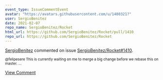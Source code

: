 ```yaml
---
event_type: IssueCommentEvent
avatar: "https://avatars.githubusercontent.com/u/1480321?"
user: SergioBenitez
date: 2021-02-07
repo_name: SergioBenitez/Rocket
html_url: https://github.com/SergioBenitez/Rocket/pull/1410
repo_url: https://github.com/SergioBenitez/Rocket
---
```


<a href='https://github.com/SergioBenitez' target='_blank'>SergioBenitez</a> commented on issue <a href='https://github.com/SergioBenitez/Rocket/pull/1410' target='_blank'>SergioBenitez/Rocket#1410</a>.

<small>@felipesere This is currently waiting on me to merge a big change before we rebase this on master. ...</small>

<a href='https://github.com/SergioBenitez/Rocket/pull/1410' target='_blank'>View Comment</a>